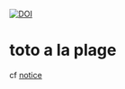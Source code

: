 [![DOI](https://zenodo.org/badge/23700/HaugmardMeric/CHEs.svg)](https://zenodo.org/badge/latestdoi/23700/HaugmardMeric/CHEs)


# toto a la plage

cf [notice](https://github.com/HaugmardMeric/CHEs/blob/master/DOC/notice.pdf)
